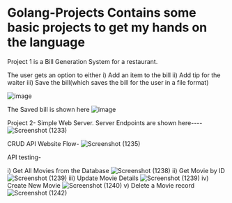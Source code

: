 # Golang-Projects Contains some basic projects to get my hands on the language
Project 1 is a Bill Generation System for a restaurant. 

The user gets an option to either 
i) Add an item to the bill
ii) Add tip for the waiter
iii) Save the bill(which saves the bill for the user in a file format)

![image](https://user-images.githubusercontent.com/68556660/172454775-8d54f3a0-e8cf-4294-83df-fc5845435722.png)

The Saved bill is shown here
![image](https://user-images.githubusercontent.com/68556660/172455320-70c89e1e-e42d-4e40-b489-ef86d5b0e7bb.png)

Project 2- Simple Web Server.
Server Endpoints are shown here----
![Screenshot (1233)](https://user-images.githubusercontent.com/68556660/172485415-99d0ddc9-a108-428f-a9d6-ec2a673e3d31.png)

CRUD API
Website Flow- ![Screenshot (1235)](https://user-images.githubusercontent.com/68556660/172640904-b1abaebf-a1b9-492e-8d01-6a17329d556b.png)

API testing- 

i) Get All Movies from the Database
![Screenshot (1238)](https://user-images.githubusercontent.com/68556660/172641124-57aac99b-5a70-43d1-95e7-5f4808151eb8.png)
ii) Get Movie by ID
![Screenshot (1239)](https://user-images.githubusercontent.com/68556660/172641279-43bb4e64-5e01-48fd-82eb-eadc9e4132e7.png)
iii) Update Movie Details
![Screenshot (1239)](https://user-images.githubusercontent.com/68556660/172641362-65fb051f-f34f-4c23-91f0-5783a7d2aff1.png)
iv) Create New Movie
![Screenshot (1240)](https://user-images.githubusercontent.com/68556660/172641529-f9384901-9a39-4d25-ad76-177fc7f83d74.png)
v) Delete a Movie record
![Screenshot (1242)](https://user-images.githubusercontent.com/68556660/172641639-75087875-04d1-4753-bb4b-194695fd45c3.png)



